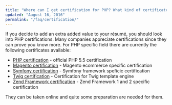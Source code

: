 ```yaml
---
title: "Where can I get certification for PHP? What kind of certificates are available?"
updated: "August 16, 2016"
permalink: "/faq/certification/"
---
```


If you decide to add an extra added value to your résumé, you should look into
PHP certifications. Many companies appreciate certifications since they can
prove you know more. For PHP specific field there are currently the following
certificates available:

* [PHP certification](http://www.zend.com/en/services/certification) - official PHP 5.5 certification
* [Magento certification](https://magento.com/training/catalog/certification) - Magento ecommerce specific certification
* [Symfony certification](http://sensiolabs.com/en/symfony/certification.html) - Symfony framework speficic certification
* [Twig certification](https://sensiolabs.com/en/twig/certification.html) - Certification for Twig template engine
* [Zend Framework certification](http://www.zend.com/en/services/certification) - Zend Framework 1 and 2 specific certification

They can be taken online and quite some preparation are needed for them.

